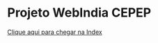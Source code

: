 # Projeto WebIndia CEPEP
<a href="https://georgedouglas.github.io/webindiajonas/">Clique aqui para chegar na Index</a>
